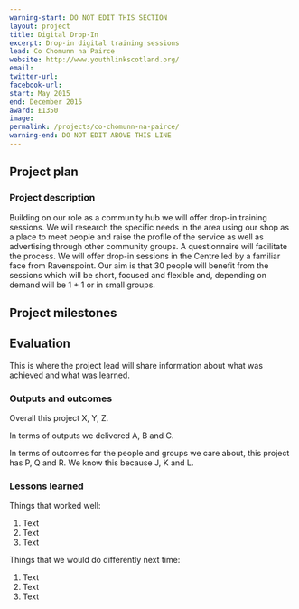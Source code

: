 ```yaml
---
warning-start: DO NOT EDIT THIS SECTION
layout: project
title: Digital Drop-In
excerpt: Drop-in digital training sessions
lead: Co Chomunn na Pairce
website: http://www.youthlinkscotland.org/
email: 
twitter-url: facebook-url: 
start: May 2015
end: December 2015
award: £1350
image:
permalink: /projects/co-chomunn-na-pairce/
warning-end: DO NOT EDIT ABOVE THIS LINE
---
```


## Project plan

### Project description

Building on our role as a community hub we will offer drop-in training sessions. We will research the specific needs in the area using our shop as a place to meet people and raise the profile of the service as well as advertising through other community groups. A questionnaire will facilitate the process. We will offer drop-in sessions in the Centre led by a familiar face from Ravenspoint. Our aim is that 30 people will benefit from the sessions which will be short, focused and flexible and, depending on demand will be 1 + 1 or in small groups.


## Project milestones



## Evaluation

This is where the project lead will share information about what was achieved and what was learned.

### Outputs and outcomes

Overall this project X, Y, Z.

In terms of outputs we delivered A, B and C.

In terms of outcomes for the people and groups we care about, this project has P, Q and R. We know this because J, K and L.

### Lessons learned

Things that worked well:

1. Text
2. Text
3. Text

Things that we would do differently next time:

1. Text
2. Text
3. Text
